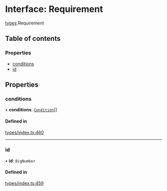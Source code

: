 # Interface: Requirement

[types](../wiki/types).Requirement

## Table of contents

### Properties

- [conditions](../wiki/types.Requirement#conditions)
- [id](../wiki/types.Requirement#id)

## Properties

### conditions

• **conditions**: [`Condition`](../wiki/types#condition)[]

#### Defined in

[types/index.ts:460](https://github.com/PolymeshAssociation/polymesh-sdk/blob/16e8c2ca/src/types/index.ts#L460)

___

### id

• **id**: `BigNumber`

#### Defined in

[types/index.ts:459](https://github.com/PolymeshAssociation/polymesh-sdk/blob/16e8c2ca/src/types/index.ts#L459)
